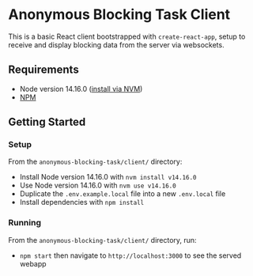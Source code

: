 # Anonymous Blocking Task Client
This is a basic React client bootstrapped with `create-react-app`, setup to receive and display blocking data from the server via websockets.
## Requirements
- Node version 14.16.0 ([install via NVM](https://github.com/nvm-sh/nvm))
- [NPM](https://www.npmjs.com/)
## Getting Started
### Setup
From the `anonymous-blocking-task/client/` directory:
- Install Node version 14.16.0 with `nvm install v14.16.0`
- Use Node version 14.16.0 with `nvm use v14.16.0`
- Duplicate the `.env.example.local` file into a new `.env.local` file
- Install dependencies with `npm install`
### Running
From the `anonymous-blocking-task/client/` directory, run:
- `npm start` then navigate to `http://localhost:3000` to see the served webapp
